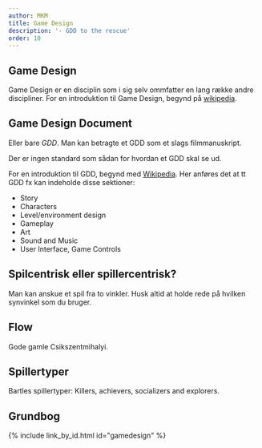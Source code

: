 ```yaml
---
author: MKM
title: Game Design
description: '- GDD to the rescue'
order: 10
---
```

## Game Design

Game Design er en disciplin som i sig selv ommfatter en lang række andre discipliner. 
For en introduktion til Game Design, begynd på [wikipedia](https://en.wikipedia.org/wiki/Video_game_design). 

## Game Design Document

Eller bare _GDD_. Man kan betragte et GDD som et slags filmmanuskript. 

Der er ingen standard som sådan for hvordan et GDD skal se ud. 

For en introduktion til GDD, begynd med [Wikipedia](https://en.wikipedia.org/wiki/Game_design_document).
Her anføres det at tt GDD fx kan indeholde disse sektioner:

- Story
- Characters
- Level/environment design
- Gameplay
- Art
- Sound and Music
- User Interface, Game Controls

## Spilcentrisk eller spillercentrisk?

Man kan anskue et spil fra to vinkler. Husk altid at holde rede på hvilken synvinkel som du bruger.

## Flow

Gode gamle Csikszentmihalyi.

## Spillertyper

Bartles spillertyper: Killers, achievers, socializers and explorers.

## Grundbog

{% include link_by_id.html id="gamedesign" %}